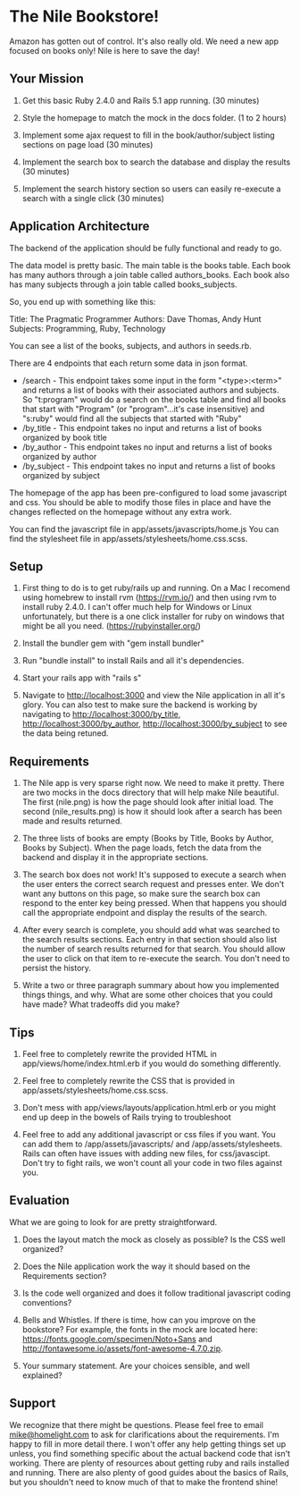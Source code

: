 # The Nile Bookstore!

Amazon has gotten out of control. It's also really old. We need a new app focused on books only! Nile is here to save the day!

## Your Mission

1. Get this basic Ruby 2.4.0 and Rails 5.1 app running. (30 minutes)

2. Style the homepage to match the mock in the docs folder. (1 to 2 hours)

3. Implement some ajax request to fill in the book/author/subject listing sections on page load (30 minutes)

4. Implement the search box to search the database and display the results (30 minutes)

5. Implement the search history section so users can easily re-execute a search with a single click (30 minutes)

## Application Architecture

The backend of the application should be fully functional and ready to go. 

The data model is pretty basic. The main table is the books table. Each book has many authors through a join table called authors_books. Each book also has many subjects through a join table called books_subjects.

So, you end up with something like this:

Title: The Pragmatic Programmer
Authors: Dave Thomas, Andy Hunt
Subjects: Programming, Ruby, Technology

You can see a list of the books, subjects, and authors in seeds.rb.

There are 4 endpoints that each return some data in json format.

* /search - This endpoint takes some input in the form "&#60;type&#62;:&#60;term&#62;" and returns a list of books with their associated authors and subjects. So "t:program" would do a search on the books table and find all books that start with "Program" (or "program"...it's case insensitive) and "s:ruby" would find all the subjects that started with "Ruby"
* /by_title - This endpoint takes no input and returns a list of books organized by book title
* /by_author - This endpoint takes no input and returns a list of books organized by author
* /by_subject - This endpoint takes no input and returns a list of books organized by subject

The homepage of the app has been pre-configured to load some javascript and css. You should be able to modify those files in place and have the changes reflected on the homepage without any extra work.

You can find the javascript file in app/assets/javascripts/home.js
You can find the stylesheet file in app/assets/stylesheets/home.css.scss.

## Setup

1. First thing to do is to get ruby/rails up and running. On a Mac I recomend using homebrew to install rvm (https://rvm.io/) and then using rvm to install ruby 2.4.0. I can't offer much help for Windows or Linux unfortunately, but there is a one click installer for ruby on windows that might be all you need. (https://rubyinstaller.org/)

2. Install the bundler gem with "gem install bundler"

3. Run "bundle install" to install Rails and all it's dependencies.

5. Start your rails app with "rails s"

6. Navigate to <http://localhost:3000> and view the Nile application in all it's glory. You can also test to make sure the backend is working by navigating to <http://localhost:3000/by_title>, <http://localhost:3000/by_author>, <http://localhost:3000/by_subject> to see the data being retuned.

## Requirements

1. The Nile app is very sparse right now. We need to make it pretty.  There are two mocks in the docs directory that will help make Nile beautiful. The first (nile.png) is how the page should look after initial load. The second (nile_results.png) is how it should look after a search has been made and results returned.

2. The three lists of books are empty (Books by Title, Books by Author, Books by Subject).  When the page loads, fetch the data from the backend and display it in the appropriate sections.

3. The search box does not work! It's supposed to execute a search when the user enters the correct search request and presses enter.  We don't want any buttons on this page, so make sure the search box can respond to the enter key being pressed. When that happens you should call the appropriate endpoint and display the results of the search.

4. After every search is complete, you should add what was searched to the search results sections. Each entry in that section should also list the number of search results returned for that search. You should allow the user to click on that item to re-execute the search. You don't need to persist the history. 

5. Write a two or three paragraph summary about how you implemented things things, and why. What are some other choices that you could have made? What tradeoffs did you make? 

## Tips

1. Feel free to completely rewrite the provided HTML in app/views/home/index.html.erb if you would do something differently.

2. Feel free to completely rewrite the CSS that is provided in app/assets/stylesheets/home.css.scss.

3. Don't mess with app/views/layouts/application.html.erb or you might end up deep in the bowels of Rails trying to troubleshoot

4. Feel free to add any additional javascript or css files if you want. You can add them to /app/assets/javascripts/ and /app/assets/stylesheets. Rails can often have issues with adding new files, for css/javascipt. Don't try to fight rails, we won't count all your code in two files against you.

## Evaluation

What we are going to look for are pretty straightforward.

1. Does the layout match the mock as closely as possible? Is the CSS well organized?

2. Does the Nile application work the way it should based on the Requirements section?

3. Is the code well organized and does it follow traditional javascript coding conventions?

4. Bells and Whistles. If there is time, how can you improve on the bookstore? For example, the fonts in the mock are located here: https://fonts.google.com/specimen/Noto+Sans and http://fontawesome.io/assets/font-awesome-4.7.0.zip. 

5. Your summary statement. Are your choices sensible, and well explained?

## Support

We recognize that there might be questions. Please feel free to email mike@homelight.com to ask for clarifications about the requirements. I'm happy to fill in more detail there. I won't offer any help getting things set up unless, you find something specific about the actual backend code that isn't working. There are plenty of resources about getting ruby and rails installed and running. There are also plenty of good guides about the basics of Rails, but you shouldn't need to know much of that to make the frontend shine!



